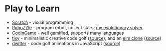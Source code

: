 # Play to Learn

* [Scratch](https://scratch.mit.edu/) - visual programming
* [RoboZZle](http://www.robozzle.com/) - program robot, collect stars; [my evolutionary solver](https://github.com/tasuki/zlej-rob)
* [CodinGame](https://www.codingame.com/start) - well gamified, supports many languages
* [tixy](https://tixy.land/) - minimalistic creative code golf ([source](https://github.com/aemkei/tixy)); and an [elm clone](https://tixy.juliu.is/) ([source](https://github.com/Arkham/tixy.elm))
* [dwitter](https://www.dwitter.net/) - code golf animations in JavaScript ([source](https://github.com/lionleaf/dwitter))
